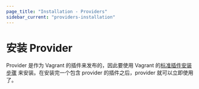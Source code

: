 ```yaml
---
page_title: "Installation - Providers"
sidebar_current: "providers-installation"
---
```


# 安装 Provider

Provider 是作为 Vagrant 的插件来发布的，因此要使用 Vagrant 的[标准插件安装步骤](/v2/plugins/usage.html) 来安装。在安装完一个包含 provider 的插件之后，provider 就可以立即使用了。
